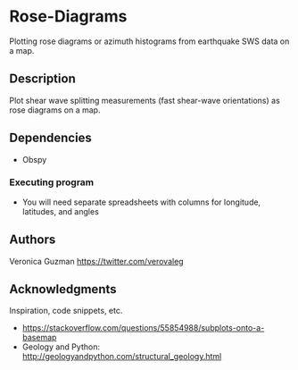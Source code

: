 # Rose-Diagrams
Plotting rose diagrams or azimuth histograms from earthquake SWS data on a map.

## Description

Plot shear wave splitting measurements (fast shear-wave orientations) as rose diagrams on a map.  

## Dependencies
* Obspy

### Executing program

* You will need separate spreadsheets with columns for longitude, latitudes, and angles

## Authors

Veronica Guzman 
https://twitter.com/verovaleg


## Acknowledgments

Inspiration, code snippets, etc.
* https://stackoverflow.com/questions/55854988/subplots-onto-a-basemap
* Geology and Python: http://geologyandpython.com/structural_geology.html
